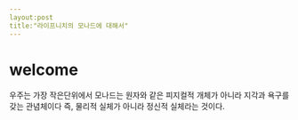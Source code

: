 ```yaml
---
layout:post
title:"라이프니치의 모나드에 대해서"
---
```

# welcome

우주는 가장 작은단위에서 모나드는 원자와 같은 피지컬적 개체가 아니라 지각과 욕구를 갖는 관념체이다
즉, 물리적 실체가 아니라 정신적 실체라는 것이다.